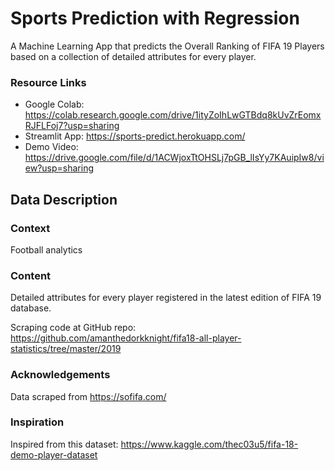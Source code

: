 # Sports Prediction with Regression

A Machine Learning App that predicts the Overall Ranking of FIFA 19 Players 
based on a collection of detailed attributes for every player.

### Resource Links

* Google Colab: https://colab.research.google.com/drive/1ityZoIhLwGTBdq8kUvZrEomxRJFLFoj7?usp=sharing
* Streamlit App: https://sports-predict.herokuapp.com/
* Demo Video: https://drive.google.com/file/d/1ACWjoxTtOHSLj7pGB_lIsYy7KAuipIw8/view?usp=sharing

## Data Description

### Context

Football analytics

### Content

Detailed attributes for every player registered in the latest edition of FIFA 19 database.

Scraping code at GitHub repo: https://github.com/amanthedorkknight/fifa18-all-player-statistics/tree/master/2019

### Acknowledgements

Data scraped from https://sofifa.com/

### Inspiration

Inspired from this dataset: https://www.kaggle.com/thec03u5/fifa-18-demo-player-dataset
